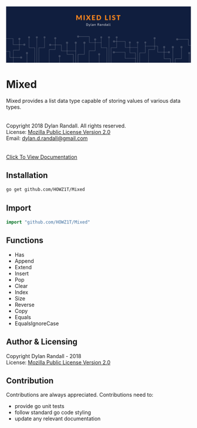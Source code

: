 ![mixed list image](mixed.png)

# Mixed
Mixed provides a list data type capable of storing values of various data types.
<br><br><br>
Copyright 2018 Dylan Randall. All rights reserved.<br>
License: [Mozilla Public License Version 2.0](LICENSE)<br>
Email: [dylan.d.randall@gmail.com](mailto:dylan.d.randall@gmail.com)
<br><br><br>
[Click To View Documentation](https://godoc.org/github.com/HOWZ1T/Mixed)

## Installation
```bash
go get github.com/HOWZ1T/Mixed
```

## Import
```go
import "github.com/HOWZ1T/Mixed"
```

## Functions
- Has
- Append
- Extend
- Insert
- Pop
- Clear
- Index
- Size
- Reverse
- Copy
- Equals
- EqualsIgnoreCase

## Author & Licensing
 Copyright Dylan Randall - 2018<br>
 License: [Mozilla Public License Version 2.0](LICENSE)

## Contribution
 Contributions are always appreciated.
 Contributions need to:
  - provide go unit tests
  - follow standard go code styling
  - update any relevant documentation
